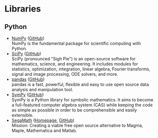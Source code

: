 # Libraries
## Python
- [NumPy](https://numpy.org/) ([GitHub](https://github.com/numpy/numpy))  
  NumPy is the fundamental package for scientific computing with Python.
- [SciPy](https://scipy.org/) ([GitHub](https://github.com/scipy/scipy))  
  SciPy (pronounced "Sigh Pie") is an open-source software for mathematics, science, and engineering. It includes modules for statistics, optimization, integration, linear algebra, Fourier transforms, signal and image processing, ODE solvers, and more.
- [pandas](https://pandas.pydata.org/) ([GitHub](https://github.com/pandas-dev/pandas))  
  pandas is a fast, powerful, flexible and easy to use open source data analysis and manipulation tool.
- [SymPy](https://www.sympy.org/) ([GitHub](https://github.com/sympy/sympy))  
  SymPy is a Python library for symbolic mathematics. It aims to become a full-featured computer algebra system (CAS) while keeping the code as simple as possible in order to be comprehensible and easily extensible.
- [SegaMath](SageMath/README.md) ([Homepage](https://www.sagemath.org/), [GitHub](https://github.com/sagemath/sage))  
  Mission: Creating a viable free open source alternative to Magma, Maple, Mathematica and Matlab.